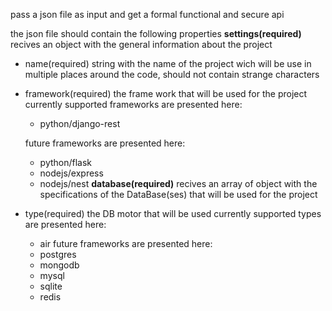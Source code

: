 pass a json file as input and get a formal functional and secure api


the json file should contain the following properties
**settings(required)**
recives an object with the general information about the project

- name(required)
  string with the name of the project wich will be use in multiple places around the code, should not contain strange characters
- framework(required)
  the frame work that will be used for the project
  currently supported frameworks are presented here:
  - python/django-rest
  
  future frameworks are presented here:
  - python/flask
  - nodejs/express
  - nodejs/nest
**database(required)**
recives an array of object with the specifications of the DataBase(ses) that will be used for the project
- type(required)
  the DB motor that will be used
  currently supported types are presented here:
  - air
  future frameworks are presented here:
  - postgres
  - mongodb
  - mysql
  - sqlite
  - redis